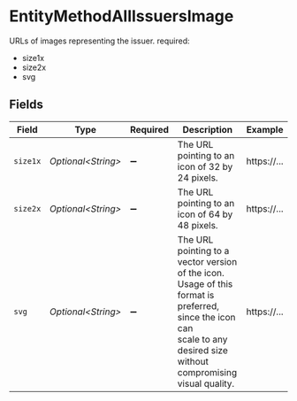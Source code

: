 # EntityMethodAllIssuersImage

URLs of images representing the issuer.
required:
  - size1x
  - size2x
  - svg


## Fields

| Field                                                                                                                                                                  | Type                                                                                                                                                                   | Required                                                                                                                                                               | Description                                                                                                                                                            | Example                                                                                                                                                                |
| ---------------------------------------------------------------------------------------------------------------------------------------------------------------------- | ---------------------------------------------------------------------------------------------------------------------------------------------------------------------- | ---------------------------------------------------------------------------------------------------------------------------------------------------------------------- | ---------------------------------------------------------------------------------------------------------------------------------------------------------------------- | ---------------------------------------------------------------------------------------------------------------------------------------------------------------------- |
| `size1x`                                                                                                                                                               | *Optional\<String>*                                                                                                                                                    | :heavy_minus_sign:                                                                                                                                                     | The URL pointing to an icon of 32 by 24 pixels.                                                                                                                        | https://...                                                                                                                                                            |
| `size2x`                                                                                                                                                               | *Optional\<String>*                                                                                                                                                    | :heavy_minus_sign:                                                                                                                                                     | The URL pointing to an icon of 64 by 48 pixels.                                                                                                                        | https://...                                                                                                                                                            |
| `svg`                                                                                                                                                                  | *Optional\<String>*                                                                                                                                                    | :heavy_minus_sign:                                                                                                                                                     | The URL pointing to a vector version of the icon. Usage of this format is preferred, since the icon can<br/>scale to any desired size without compromising visual quality. | https://...                                                                                                                                                            |